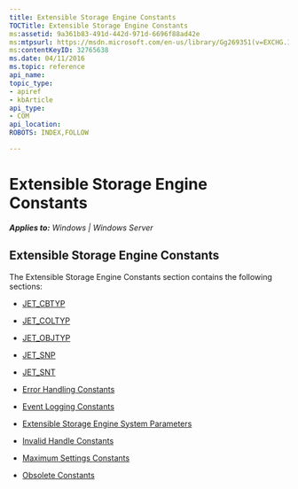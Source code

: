 ```yaml
---
title: Extensible Storage Engine Constants
TOCTitle: Extensible Storage Engine Constants
ms:assetid: 9a361b83-491d-442d-971d-6696f88ad42e
ms:mtpsurl: https://msdn.microsoft.com/en-us/library/Gg269351(v=EXCHG.10)
ms:contentKeyID: 32765638
ms.date: 04/11/2016
ms.topic: reference
api_name: 
topic_type: 
- apiref
- kbArticle
api_type: 
- COM
api_location: 
ROBOTS: INDEX,FOLLOW

---
```


# Extensible Storage Engine Constants


_**Applies to:** Windows | Windows Server_

## Extensible Storage Engine Constants

The Extensible Storage Engine Constants section contains the following sections:

  - [JET_CBTYP](gg294071\(v=exchg.10\).md)

  - [JET_COLTYP](gg269213\(v=exchg.10\).md)

  - [JET_OBJTYP](gg269312\(v=exchg.10\).md)

  - [JET_SNP](gg269311\(v=exchg.10\).md)

  - [JET_SNT](gg269294\(v=exchg.10\).md)

  - [Error Handling Constants](gg269258\(v=exchg.10\).md)

  - [Event Logging Constants](gg294101\(v=exchg.10\).md)

  - [Extensible Storage Engine System Parameters](gg294139\(v=exchg.10\).md)

  - [Invalid Handle Constants](gg269256\(v=exchg.10\).md)

  - [Maximum Settings Constants](gg269189\(v=exchg.10\).md)

  - [Obsolete Constants](gg269305\(v=exchg.10\).md)

